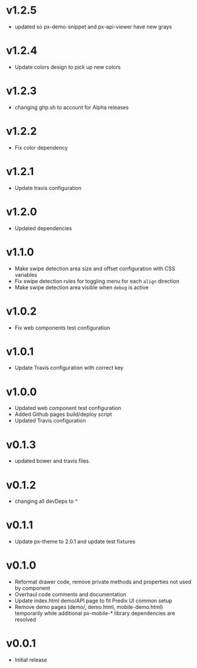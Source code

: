 v1.2.5
==================
* updated so px-demo-snippet and px-api-viewer have new grays

v1.2.4
==================
* Update colors design to pick up new colors

v1.2.3
==================
* changing ghp.sh to account for Alpha releases

v1.2.2
==================
* Fix color dependency

v1.2.1
==================
* Update travis configuration

v1.2.0
==================
* Updated dependencies

v1.1.0
==================
* Make swipe detection area size and offset configuration with CSS variables
* Fix swipe detection rules for toggling menu for each `align` direction
* Make swipe detection area visible when `debug` is active

v1.0.2
==================
* Fix web components test configuration

v1.0.1
==================
* Update Travis configuration with correct key

v1.0.0
==================
* Updated web component test configuration
* Added Github pages build/deploy script
* Updated Travis configuration

v0.1.3
==================
* updated bower and travis files.

v0.1.2
==================
* changing all devDeps to ^

v0.1.1
==================
* Update px-theme to 2.0.1 and update test fixtures

v0.1.0
==================
* Reformat drawer code, remove private methods and properties not used by component
* Overhaul code comments and documentation
* Update index.html demo/API page to fit Predix UI common setup
* Remove demo pages (demo/, demo.html, mobile-demo.html) temporarily while additional px-mobile-* library dependencies are resolved

v0.0.1
==================
* Initial release
